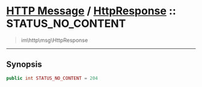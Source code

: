# [HTTP Message](http.md) / [HttpResponse](http-HttpResponse.md) :: STATUS_NO_CONTENT
 > im\http\msg\HttpResponse
____

## Synopsis
```php
public int STATUS_NO_CONTENT = 204
```
